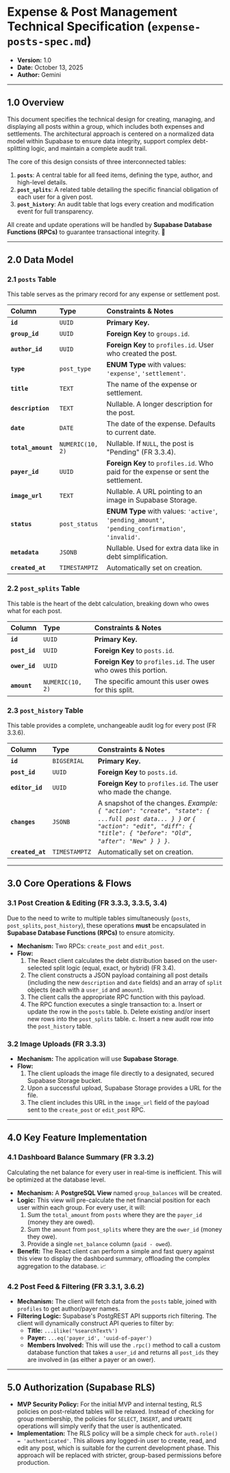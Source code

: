 # Expense & Post Management Technical Specification (`expense-posts-spec.md`)

* **Version:** 1.0
* **Date:** October 13, 2025
* **Author:** Gemini

---

## 1.0 Overview

This document specifies the technical design for creating, managing, and displaying all posts within a group, which includes both expenses and settlements. The architectural approach is centered on a normalized data model within Supabase to ensure data integrity, support complex debt-splitting logic, and maintain a complete audit trail.

The core of this design consists of three interconnected tables:
1.  **`posts`**: A central table for all feed items, defining the type, author, and high-level details.
2.  **`post_splits`**: A related table detailing the specific financial obligation of each user for a given post.
3.  **`post_history`**: An audit table that logs every creation and modification event for full transparency.

All create and update operations will be handled by **Supabase Database Functions (RPCs)** to guarantee transactional integrity. 🧾

---

## 2.0 Data Model

### 2.1 `posts` Table

This table serves as the primary record for any expense or settlement post.

| Column | Type | Constraints & Notes |
| :--- | :--- | :--- |
| **`id`** | `UUID` | **Primary Key.** |
| **`group_id`** | `UUID` | **Foreign Key** to `groups.id`. |
| **`author_id`** | `UUID` | **Foreign Key** to `profiles.id`. User who created the post. |
| **`type`** | `post_type` | **ENUM Type** with values: `'expense'`, `'settlement'`. |
| **`title`** | `TEXT` | The name of the expense or settlement. |
| **`description`** | `TEXT` | Nullable. A longer description for the post. |
| **`date`** | `DATE` | The date of the expense. Defaults to current date. |
| **`total_amount`** | `NUMERIC(10, 2)` | Nullable. If `NULL`, the post is "Pending" (FR 3.3.4). |
| **`payer_id`** | `UUID` | **Foreign Key** to `profiles.id`. Who paid for the expense or sent the settlement. |
| **`image_url`** | `TEXT` | Nullable. A URL pointing to an image in Supabase Storage. |
| **`status`** | `post_status` | **ENUM Type** with values: `'active'`, `'pending_amount'`, `'pending_confirmation'`, `'invalid'`. |
| **`metadata`** | `JSONB` | Nullable. Used for extra data like in debt simplification. |
| **`created_at`** | `TIMESTAMPTZ` | Automatically set on creation. |

### 2.2 `post_splits` Table

This table is the heart of the debt calculation, breaking down who owes what for each post.

| Column | Type | Constraints & Notes |
| :--- | :--- | :--- |
| **`id`** | `UUID` | **Primary Key.** |
| **`post_id`** | `UUID` | **Foreign Key** to `posts.id`. |
| **`ower_id`** | `UUID` | **Foreign Key** to `profiles.id`. The user who owes this portion. |
| **`amount`** | `NUMERIC(10, 2)` | The specific amount this user owes for this split. |

### 2.3 `post_history` Table

This table provides a complete, unchangeable audit log for every post (FR 3.3.6).

| Column | Type | Constraints & Notes |
| :--- | :--- | :--- |
| **`id`** | `BIGSERIAL` | **Primary Key.** |
| **`post_id`** | `UUID` | **Foreign Key** to `posts.id`. |
| **`editor_id`** | `UUID` | **Foreign Key** to `profiles.id`. The user who made the change. |
| **`changes`** | `JSONB` | A snapshot of the changes. *Example: `{ "action": "create", "state": { ...full post data... } }` or `{ "action": "edit", "diff": { "title": { "before": "Old", "after": "New" } } }`*. |
| **`created_at`**| `TIMESTAMPTZ`| Automatically set on creation. |

---

## 3.0 Core Operations & Flows

### 3.1 Post Creation & Editing (FR 3.3.3, 3.3.5, 3.4)

Due to the need to write to multiple tables simultaneously (`posts`, `post_splits`, `post_history`), these operations **must** be encapsulated in **Supabase Database Functions (RPCs)** to ensure atomicity.

* **Mechanism:** Two RPCs: `create_post` and `edit_post`.
* **Flow:**
    1.  The React client calculates the debt distribution based on the user-selected split logic (equal, exact, or hybrid) (FR 3.4).
    2.  The client constructs a JSON payload containing all post details (including the new `description` and `date` fields) and an array of `split` objects (each with a `user_id` and `amount`).
    3.  The client calls the appropriate RPC function with this payload.
    4.  The RPC function executes a single transaction to:
        a.  Insert or update the row in the `posts` table.
        b.  Delete existing and/or insert new rows into the `post_splits` table.
        c.  Insert a new audit row into the `post_history` table.

### 3.2 Image Uploads (FR 3.3.3)

* **Mechanism:** The application will use **Supabase Storage**.
* **Flow:**
    1.  The client uploads the image file directly to a designated, secured Supabase Storage bucket.
    2.  Upon a successful upload, Supabase Storage provides a URL for the file.
    3.  The client includes this URL in the `image_url` field of the payload sent to the `create_post` or `edit_post` RPC.

---

## 4.0 Key Feature Implementation

### 4.1 Dashboard Balance Summary (FR 3.3.2)

Calculating the net balance for every user in real-time is inefficient. This will be optimized at the database level.

* **Mechanism:** A **PostgreSQL View** named `group_balances` will be created.
* **Logic:** This view will pre-calculate the net financial position for each user within each group. For every user, it will:
    1.  Sum the `total_amount` from `posts` where they are the `payer_id` (money they are owed).
    2.  Sum the `amount` from `post_splits` where they are the `ower_id` (money they owe).
    3.  Provide a single `net_balance` column (`paid - owed`).
* **Benefit:** The React client can perform a simple and fast query against this view to display the dashboard summary, offloading the complex aggregation to the database. 📈

### 4.2 Post Feed & Filtering (FR 3.3.1, 3.6.2)

* **Mechanism:** The client will fetch data from the `posts` table, joined with `profiles` to get author/payer names.
* **Filtering Logic:** Supabase's PostgREST API supports rich filtering. The client will dynamically construct API queries to filter by:
    * **Title:** `...ilike('%searchText%')`
    * **Payer:** `...eq('payer_id', 'uuid-of-payer')`
    * **Members Involved:** This will use the `.rpc()` method to call a custom database function that takes a `user_id` and returns all `post_ids` they are involved in (as either a payer or an ower).

---

## 5.0 Authorization (Supabase RLS)

*   **MVP Security Policy:** For the initial MVP and internal testing, RLS policies on post-related tables will be relaxed. Instead of checking for group membership, the policies for `SELECT`, `INSERT`, and `UPDATE` operations will simply verify that the user is authenticated.
*   **Implementation:** The RLS policy will be a simple check for `auth.role() = 'authenticated'`. This allows any logged-in user to create, read, and edit any post, which is suitable for the current development phase. This approach will be replaced with stricter, group-based permissions before production.
